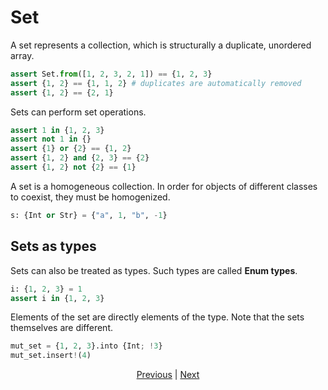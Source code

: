 # Set

A set represents a collection, which is structurally a duplicate, unordered array.

```python
assert Set.from([1, 2, 3, 2, 1]) == {1, 2, 3}
assert {1, 2} == {1, 1, 2} # duplicates are automatically removed
assert {1, 2} == {2, 1}
```

Sets can perform set operations.

```python
assert 1 in {1, 2, 3}
assert not 1 in {}
assert {1} or {2} == {1, 2}
assert {1, 2} and {2, 3} == {2}
assert {1, 2} not {2} == {1}
```

A set is a homogeneous collection. In order for objects of different classes to coexist, they must be homogenized.

```python
s: {Int or Str} = {"a", 1, "b", -1}
```

## Sets as types

Sets can also be treated as types. Such types are called __Enum types__.

```python
i: {1, 2, 3} = 1
assert i in {1, 2, 3}
```

Elements of the set are directly elements of the type.
Note that the sets themselves are different.

```python
mut_set = {1, 2, 3}.into {Int; !3}
mut_set.insert!(4)
```

<p align='center'>
    <a href='./13_record.md'>Previous</a> | <a href='./15_type.md'>Next</a>
</p>